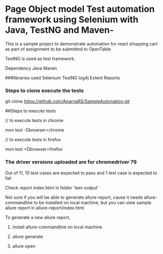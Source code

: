 # Page Object model Test automation framework using Selenium with Java, TestNG and Maven-
This is a sample project to demonstrate automation for react shopping cart as part of assignment to be submitted to OpenTable

TestNG is used as test framework.

Dependency
Java
Maven

###libraries used
Selenium
TestNG
log4j
Extent Reports

### Steps to clone execute the tests

git clone https://github.com/AparnaRS/SampleAutomation.git

##Steps to execute tests

// to execute tests in chrome

mvn test -Dbrowser=chrome     

// to execute tests in firefox

mvn test =Dbrowser=firefox     


### The driver versions uploaded are for chromedriver 79 

Out of 11, 10 test cases are expected to pass and 1 test case is expected to fail

Check report index.html in folder 'test-output'

Not sure if you will be able to generate allure-report, cause it needs allure-commandline to be installed on local machine, but you can view sample allure report in allure-report/index.html

To generate a new allure report, 
1. Install allure-commandline on local machine

2. allure generate

3. allure open
